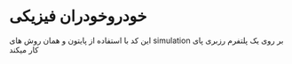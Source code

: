 # خودروخودران فیزیکی
این کد با استفاده از پایتون و همان روش های simulation بر روی یک پلتفرم رزبری پای کار میکند
